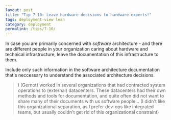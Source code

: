 ```yaml
---
layout: post
title: "Tip 7-10: Leave hardware decisions to hardware-experts!"
tags: deployment-view lean
category: deployment
permalink: /tips/7-10/
---
```

In case you are primarily concerned with _software_ architecture -
and there are different people in your organization caring about
hardware and technical infrastructure, leave the documentation
of this infrastructure to them.

Include only such information in the software architecture documentation
that's neccessary to understand the associated architecture decisions.

>I (Gernot) worked in several organizations that had contracted system operations
to (external) datacenters. These datacenters had their own methods and tools
for documentation, and quite often did not want to share many of their documents
with us software people... (I didn't like this organizational separation, as I prefer
dev-ops like integrated teams, but usually couldn't get rid of this
organizational constraint)
